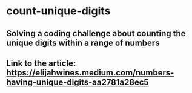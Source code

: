 # count-unique-digits

## Solving a coding challenge about counting the unique digits within a range of numbers

## Link to the article: https://elijahwines.medium.com/numbers-having-unique-digits-aa2781a28ec5
